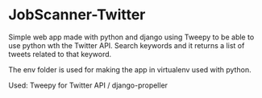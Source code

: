 # JobScanner-Twitter

Simple web app made with python and django using Tweepy to be able to use python wth the Twitter API. Search keywords and it returns a list of tweets related to that keyword.

The env folder is used for making the app in virtualenv used with python.

Used: Tweepy for Twitter API / django-propeller
